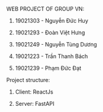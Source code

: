 WEB PROJECT OF GROUP VN:

1. 19021303 - Nguyễn Đức Huy

2. 19021293 - Đoàn Việt Hưng

3. 19021249 - Nguyễn Tùng Dương

4. 19021223 - Trần Thanh Bách

5. 19021239 - Phạm Đức Đạt

Project structure:

1. Client: ReactJs

2. Server: FastAPI

